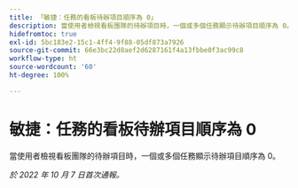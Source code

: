 ```yaml
---
title: 「敏捷：任務的看板待辦項目順序為 0」
description: 當使用者檢視看板團隊的待辦項目時，一個或多個任務顯示待辦項目順序為 0。
hidefromtoc: true
exl-id: 5bc183e2-15c1-4ff4-9f88-05df873a7926
source-git-commit: 66e3bc22d8aef2d6287161f4a13fbbe0f3ac99c8
workflow-type: ht
source-wordcount: '60'
ht-degree: 100%

---
```


# 敏捷：任務的看板待辦項目順序為 0

當使用者檢視看板團隊的待辦項目時，一個或多個任務顯示待辦項目順序為 0。

_於 2022 年 10 月 7 日首次通報。_
